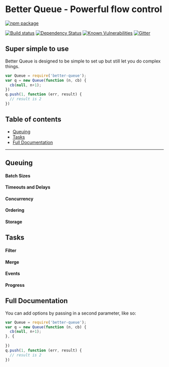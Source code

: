 # Better Queue - Powerful flow control

[![npm package](https://nodei.co/npm/better-queue.png?downloads=true&downloadRank=true&stars=true)](https://nodei.co/npm/better-queue/)

[![Build status](https://img.shields.io/travis/leanderlee/better-queue.svg?style=flat-square)](https://travis-ci.org/leanderlee/better-queue)
[![Dependency Status](https://img.shields.io/david/leanderlee/better-queue.svg?style=flat-square)](https://david-dm.org/leanderlee/better-queue)
[![Known Vulnerabilities](https://snyk.io/test/npm/better-queue/badge.svg?style=flat-square)](https://snyk.io/test/npm/better-queue)
[![Gitter](https://img.shields.io/badge/gitter-join_chat-blue.svg?style=flat-square)](https://gitter.im/leanderlee/better-queue?utm_source=badge)


## Super simple to use

Better Queue is designed to be simple to set up but still let you do complex things.

```js
var Queue = require('better-queue');
var q = new Queue(function (n, cb) {
  cb(null, n+1);
})
q.push(1, function (err, result) {
  // result is 2
})
```

## Table of contents

- [Queuing](#queuing)
- [Tasks](#tasks)
- [Full Documentation](#full-documentation)

---


## Queuing

#### Batch Sizes
#### Timeouts and Delays
#### Concurrency
#### Ordering
#### Storage

## Tasks

#### Filter
#### Merge
#### Events
#### Progress

## Full Documentation


You can add options by passing in a second parameter, like so:

```js
var Queue = require('better-queue');
var q = new Queue(function (n, cb) {
  cb(null, n+1);
}, {
  
})
q.push(1, function (err, result) {
  // result is 2
})
```